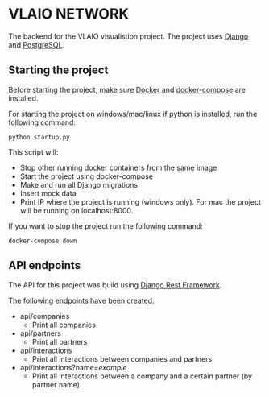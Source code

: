 # VLAIO NETWORK
The backend for the VLAIO visualistion project. The project uses [Django](https://www.djangoproject.com) and [PostgreSQL](https://www.postgresql.org).

## Starting the project
Before starting the project, make sure [Docker](https://www.docker.com) and [docker-compose](https://docs.docker.com/compose/) are installed.

For starting the project on windows/mac/linux if python is installed, run the following command:

``` python startup.py ```


This script will:
- Stop other running docker containers from the same image
- Start the project using docker-compose
- Make and run all Django migrations
- Insert mock data
- Print IP where the project is running (windows only). For mac the project will be running on localhost:8000.

If you want to stop the project run the following command:

``` docker-compose down ```

## API endpoints
The API for this project was build using [Django Rest Framework](http://www.django-rest-framework.org).

The following endpoints have been created:
- api/companies
    - Print all companies
- api/partners
    - Print all partners
- api/interactions
    - Print all interactions between companies and partners
- api/interactions?name=*example*
    - Print all interactions between a company and a certain partner (by partner name)